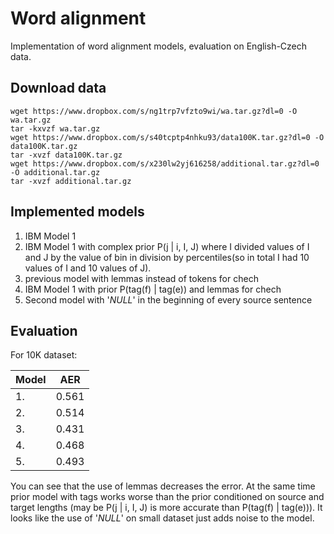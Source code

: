 # Word alignment 

Implementation of word alignment models, evaluation on English-Czech data.

## Download data
```
wget https://www.dropbox.com/s/ng1trp7vfzto9wi/wa.tar.gz?dl=0 -O wa.tar.gz
tar -kxvzf wa.tar.gz
wget https://www.dropbox.com/s/s40tcptp4nhku93/data100K.tar.gz?dl=0 -O data100K.tar.gz
tar -xvzf data100K.tar.gz
wget https://www.dropbox.com/s/x230lw2yj616258/additional.tar.gz?dl=0 -O additional.tar.gz
tar -xvzf additional.tar.gz

```

## Implemented models
1. IBM Model 1 
2. IBM Model 1 with complex prior P(j | i, I, J) where I divided values of I and J by the value of bin in division by percentiles(so in total I had 10 values of I and 10 values of J).
3. previous model with lemmas instead of tokens for chech
4. IBM Model 1 with prior P(tag(f) | tag(e)) and lemmas for chech
5. Second model with '_NULL_' in the beginning of every source sentence


## Evaluation
For 10K dataset:

| Model | AER |
|-------|-----|
|1.     |0.561|
|2.     |0.514|
|3.     |0.431|
|4.     |0.468|
|5.     |0.493|

You can see that the use of lemmas decreases the error.
At the same time prior model with tags works worse than the prior conditioned on source and target lengths (may be P(j | i, I, J) is more accurate than P(tag(f) | tag(e))).
It looks like the use of '_NULL_' on small dataset just adds noise to the model. 